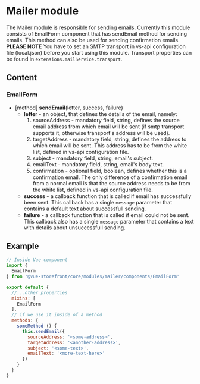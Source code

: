 # Mailer module

The Mailer module is responsible for sending emails. Currently this module consists of EmailForm component that has sendEmail method for sending emails. This method can also be used for sending confirmation emails. **PLEASE NOTE** You have to set an SMTP transport in vs-api configuration file (local.json) before you start using this module. Transport properties can be found in `extensions.mailService.transport`.

## Content

### EmailForm
- [method] **sendEmail**(letter, success, failure)
  * **letter** - an object, that defines the details of the email, namely:
    1. sourceAddress - mandatory field, string, defines the source email address from which email will be sent (if smtp transport supports it, otherwise transport's address will be used).
    2. targetAddress - mandatory field, string, defines the address to which email will be sent. This address has to be from the white list, defined in vs-api configuration file.
    3. subject - mandatory field, string, email's subject.
    4. emailText - mandatory field, string, email's body text.
    5. confirmation - optional field, boolean, defines whether this is a confirmation email. The only difference of a confirmation email from a normal email is that the source address needs to be from the white list, defined in vs-api configuration file.
  * **success** - a callback function that is called if email has successfully been sent. This callback has a single `message` parameter that contains a default text about successfull sending.
  * **failure** - a callback function that is called if email could not be sent. This callback also has a single `message` parameter that contains a text with details about unsuccessfull sending.

## Example

````javascript
// Inside Vue component
import {
  EmailForm
} from '@vue-storefront/core/modules/mailer/components/EmailForm'

export default {
  //...other properties
  mixins: [
    EmailForm
  ],
  // if we use it inside of a method
  methods: {
    someMethod () {
      this.sendEmail({
        sourceAddress: '<some-address>',
        targetAddress: '<another-address>',
        subject: '<some-text>',
        emailText: '<more-text-here>'
      })
    }
  }
}
````
